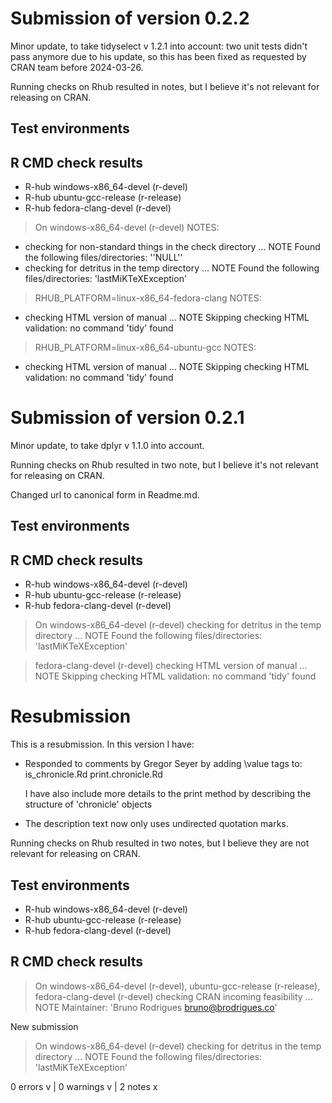# Submission of version 0.2.2

Minor update, to take tidyselect v 1.2.1 into account: two unit tests
didn't pass anymore due to his update, so this has been fixed as requested
by CRAN team before 2024-03-26.

Running checks on Rhub resulted in notes, but I believe it's not
relevant for releasing on CRAN.

## Test environments

## R CMD check results

- R-hub windows-x86_64-devel (r-devel)
- R-hub ubuntu-gcc-release (r-release)
- R-hub fedora-clang-devel (r-devel)


> On windows-x86_64-devel (r-devel)
  NOTES:
  * checking for non-standard things in the check directory ... NOTE
  Found the following files/directories:
    ''NULL''
  * checking for detritus in the temp directory ... NOTE
  Found the following files/directories:
    'lastMiKTeXException'

> RHUB_PLATFORM=linux-x86_64-fedora-clang
  NOTES:
  * checking HTML version of manual ... NOTE
  Skipping checking HTML validation: no command 'tidy' found

> RHUB_PLATFORM=linux-x86_64-ubuntu-gcc
  NOTES:
  * checking HTML version of manual ... NOTE
  Skipping checking HTML validation: no command 'tidy' found

# Submission of version 0.2.1

Minor update, to take dplyr v 1.1.0 into account.

Running checks on Rhub resulted in two note, but I believe it's not 
relevant for releasing on CRAN.

Changed url to canonical form in Readme.md.

## Test environments

## R CMD check results

- R-hub windows-x86_64-devel (r-devel)
- R-hub ubuntu-gcc-release (r-release)
- R-hub fedora-clang-devel (r-devel)


> On windows-x86_64-devel (r-devel)
  checking for detritus in the temp directory ... NOTE
  Found the following files/directories:
    'lastMiKTeXException'
    
> fedora-clang-devel (r-devel)
  checking HTML version of manual ... NOTE
  Skipping checking HTML validation: no command 'tidy' found


# Resubmission
This is a resubmission. In this version I have:

* Responded to comments by Gregor Seyer by adding \value tags to:
      is_chronicle.Rd
      print.chronicle.Rd
      
  I have also include more details to the print method by describing
  the structure of 'chronicle' objects
  
* The description text now only uses undirected quotation marks.

Running checks on Rhub resulted in two notes, but I believe they are not
relevant for releasing on CRAN.

## Test environments
- R-hub windows-x86_64-devel (r-devel)
- R-hub ubuntu-gcc-release (r-release)
- R-hub fedora-clang-devel (r-devel)

## R CMD check results
> On windows-x86_64-devel (r-devel), ubuntu-gcc-release (r-release), fedora-clang-devel (r-devel)
  checking CRAN incoming feasibility ... NOTE
  Maintainer: 'Bruno Rodrigues <bruno@brodrigues.co>'
  
  New submission

> On windows-x86_64-devel (r-devel)
  checking for detritus in the temp directory ... NOTE
  Found the following files/directories:
    'lastMiKTeXException'

0 errors v | 0 warnings v | 2 notes x
